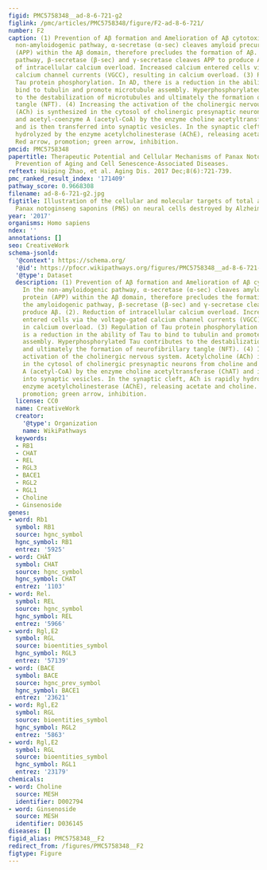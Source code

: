 ```yaml
---
figid: PMC5758348__ad-8-6-721-g2
figlink: /pmc/articles/PMC5758348/figure/F2-ad-8-6-721/
number: F2
caption: (1) Prevention of Aβ formation and Amelioration of Aβ cytotoxicity. In the
  non-amyloidogenic pathway, α-secretase (α-sec) cleaves amyloid precursor protein
  (APP) within the Aβ domain, therefore precludes the formation of Aβ. In the amyloidogenic
  pathway, β-secretase (β-sec) and γ-secretase cleaves APP to produce Aβ. (2). Reduction
  of intracellular calcium overload. Increased calcium entered cells via the voltage-gated
  calcium channel currents (VGCC), resulting in calcium overload. (3) Regulation of
  Tau protein phosphorylation. In AD, there is a reduction in the ability of Tau to
  bind to tubulin and promote microtubule assembly. Hyperphosphorylated Tau contributes
  to the destabilization of microtubules and ultimately the formation of neurofibrillary
  tangle (NFT). (4) Increasing the activation of the cholinergic nervous system. Acetylcholine
  (ACh) is synthesized in the cytosol of cholinergic presynaptic neurons from choline
  and acetyl-coenzyme A (acetyl-CoA) by the enzyme choline acetyltransferase (ChAT)
  and is then transferred into synaptic vesicles. In the synaptic cleft, ACh is rapidly
  hydrolyzed by the enzyme acetylcholinesterase (AChE), releasing acetate and choline.
  Red arrow, promotion; green arrow, inhibition.
pmcid: PMC5758348
papertitle: Therapeutic Potential and Cellular Mechanisms of Panax Notoginseng on
  Prevention of Aging and Cell Senescence-Associated Diseases.
reftext: Haiping Zhao, et al. Aging Dis. 2017 Dec;8(6):721-739.
pmc_ranked_result_index: '171409'
pathway_score: 0.9668308
filename: ad-8-6-721-g2.jpg
figtitle: Illustration of the cellular and molecular targets of total and individual
  Panax notoginseng saponins (PNS) on neural cells destroyed by Alzheimer's disease
year: '2017'
organisms: Homo sapiens
ndex: ''
annotations: []
seo: CreativeWork
schema-jsonld:
  '@context': https://schema.org/
  '@id': https://pfocr.wikipathways.org/figures/PMC5758348__ad-8-6-721-g2.html
  '@type': Dataset
  description: (1) Prevention of Aβ formation and Amelioration of Aβ cytotoxicity.
    In the non-amyloidogenic pathway, α-secretase (α-sec) cleaves amyloid precursor
    protein (APP) within the Aβ domain, therefore precludes the formation of Aβ. In
    the amyloidogenic pathway, β-secretase (β-sec) and γ-secretase cleaves APP to
    produce Aβ. (2). Reduction of intracellular calcium overload. Increased calcium
    entered cells via the voltage-gated calcium channel currents (VGCC), resulting
    in calcium overload. (3) Regulation of Tau protein phosphorylation. In AD, there
    is a reduction in the ability of Tau to bind to tubulin and promote microtubule
    assembly. Hyperphosphorylated Tau contributes to the destabilization of microtubules
    and ultimately the formation of neurofibrillary tangle (NFT). (4) Increasing the
    activation of the cholinergic nervous system. Acetylcholine (ACh) is synthesized
    in the cytosol of cholinergic presynaptic neurons from choline and acetyl-coenzyme
    A (acetyl-CoA) by the enzyme choline acetyltransferase (ChAT) and is then transferred
    into synaptic vesicles. In the synaptic cleft, ACh is rapidly hydrolyzed by the
    enzyme acetylcholinesterase (AChE), releasing acetate and choline. Red arrow,
    promotion; green arrow, inhibition.
  license: CC0
  name: CreativeWork
  creator:
    '@type': Organization
    name: WikiPathways
  keywords:
  - RB1
  - CHAT
  - REL
  - RGL3
  - BACE1
  - RGL2
  - RGL1
  - Choline
  - Ginsenoside
genes:
- word: Rb1
  symbol: RB1
  source: hgnc_symbol
  hgnc_symbol: RB1
  entrez: '5925'
- word: CHẤT
  symbol: CHAT
  source: hgnc_symbol
  hgnc_symbol: CHAT
  entrez: '1103'
- word: Rel.
  symbol: REL
  source: hgnc_symbol
  hgnc_symbol: REL
  entrez: '5966'
- word: Rgl,E2
  symbol: RGL
  source: bioentities_symbol
  hgnc_symbol: RGL3
  entrez: '57139'
- word: (BACE
  symbol: BACE
  source: hgnc_prev_symbol
  hgnc_symbol: BACE1
  entrez: '23621'
- word: Rgl,E2
  symbol: RGL
  source: bioentities_symbol
  hgnc_symbol: RGL2
  entrez: '5863'
- word: Rgl,E2
  symbol: RGL
  source: bioentities_symbol
  hgnc_symbol: RGL1
  entrez: '23179'
chemicals:
- word: Choline
  source: MESH
  identifier: D002794
- word: Ginsenoside
  source: MESH
  identifier: D036145
diseases: []
figid_alias: PMC5758348__F2
redirect_from: /figures/PMC5758348__F2
figtype: Figure
---
```

